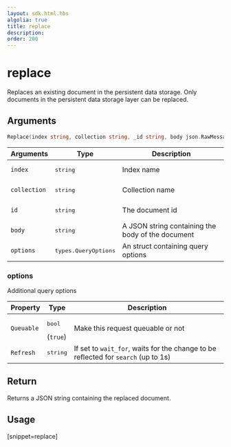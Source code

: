 ```yaml
---
layout: sdk.html.hbs
algolia: true
title: replace
description:
order: 200
---
```


# replace

Replaces an existing document in the persistent data storage.
Only documents in the persistent data storage layer can be replaced.

## Arguments

```go
Replace(index string, collection string, _id string, body json.RawMessage, options types.QueryOptions) (json.RawMessage, error)
```

| Arguments | Type | Description |
| --- | --- | --- |
| `index` | <pre>string</pre> | Index name |
| `collection` | <pre>string</pre> | Collection name |
| `id` | <pre>string</pre> | The document id |
| `body` | <pre>string</pre> | A JSON string containing the body of the document |
| `options` | <pre>types.QueryOptions</pre> | An struct containing query options |

### options

Additional query options

| Property   | Type    | Description                       |
| ---------- | ------- | --------------------------------- |
| `Queuable` | <pre>bool</pre>  (`true`) | Make this request queuable or not |
| `Refresh` | <pre>string</pre> | If set to `wait_for`, waits for the change to be reflected for `search` (up to 1s) |

## Return

Returns a JSON string containing the replaced document.

## Usage

[snippet=replace]

